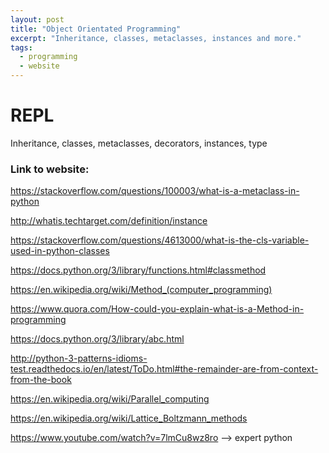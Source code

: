```yaml
---
layout: post
title: "Object Orientated Programming"
excerpt: "Inheritance, classes, metaclasses, instances and more."
tags:
  - programming
  - website
---
```


# REPL

Inheritance, classes, metaclasses, decorators, instances, type

### Link to website:
https://stackoverflow.com/questions/100003/what-is-a-metaclass-in-python

http://whatis.techtarget.com/definition/instance

https://stackoverflow.com/questions/4613000/what-is-the-cls-variable-used-in-python-classes

https://docs.python.org/3/library/functions.html#classmethod

https://en.wikipedia.org/wiki/Method_(computer_programming)

https://www.quora.com/How-could-you-explain-what-is-a-Method-in-programming

https://docs.python.org/3/library/abc.html

http://python-3-patterns-idioms-test.readthedocs.io/en/latest/ToDo.html#the-remainder-are-from-context-from-the-book

https://en.wikipedia.org/wiki/Parallel_computing

https://en.wikipedia.org/wiki/Lattice_Boltzmann_methods

https://www.youtube.com/watch?v=7lmCu8wz8ro --> expert python
